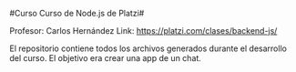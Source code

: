 #Curso Curso de Node.js de Platzi#

Profesor: Carlos Hernández
Link: https://platzi.com/clases/backend-js/

El repositorio contiene todos los archivos generados durante el desarrollo del curso.
El objetivo era crear una app de un chat.

